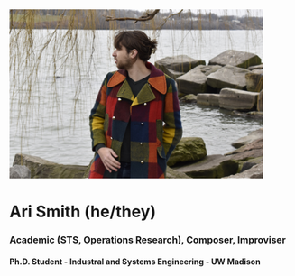 <img src="DSC0289.jpg" width="450" height="300">

# Ari Smith (he/they)
### Academic (STS, Operations Research), Composer, Improviser
#### Ph.D. Student - Industral and Systems Engineering - UW Madison
